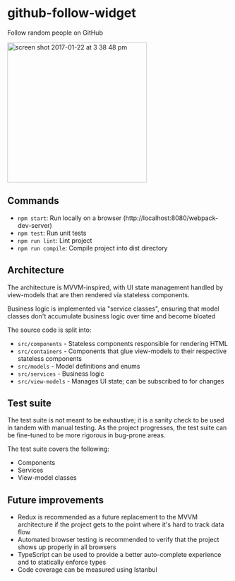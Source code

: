 # github-follow-widget

Follow random people on GitHub

<img width="316" alt="screen shot 2017-01-22 at 3 38 48 pm" src="https://cloud.githubusercontent.com/assets/15131271/22187306/ea9d7af8-e0b8-11e6-912b-5df89198f191.png">

## Commands

- `npm start`: Run locally on a browser (http://localhost:8080/webpack-dev-server)
- `npm test`: Run unit tests
- `npm run lint`: Lint project
- `npm run compile`: Compile project into dist directory

## Architecture

The architecture is MVVM-inspired, with UI state management handled by view-models that are then rendered via stateless components.

Business logic is implemented via "service classes", ensuring that model classes don't accumulate business logic over time and become bloated

The source code is split into:

- `src/components` - Stateless components responsible for rendering HTML
- `src/containers` - Components that glue view-models to their respective stateless components
- `src/models` - Model definitions and enums
- `src/services` - Business logic
- `src/view-models` - Manages UI state; can be subscribed to for changes

## Test suite

The test suite is not meant to be exhaustive; it is a sanity check to be used in tandem with manual testing.
As the project progresses, the test suite can be fine-tuned to be more rigorous in bug-prone areas.

The test suite covers the following:
- Components
- Services
- View-model classes

## Future improvements

- Redux is recommended as a future replacement to the MVVM architecture if the project gets to the point where it's hard to track data flow
- Automated browser testing is recommended to verify that the project shows up properly in all browsers
- TypeScript can be used to provide a better auto-complete experience and to statically enforce types
- Code coverage can be measured using Istanbul

